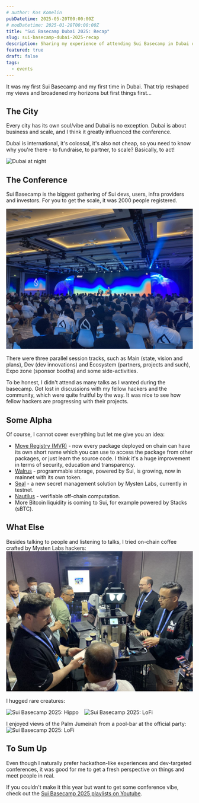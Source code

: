 ```yaml
---
# author: Kos Komelin
pubDatetime: 2025-05-20T00:00:00Z
# modDatetime: 2025-01-28T00:00:00Z
title: "Sui Basecamp Dubai 2025: Recap"
slug: sui-basecamp-dubai-2025-recap
description: Sharing my experience of attending Sui Basecamp in Dubai on May 1-2, 2025.
featured: true
draft: false
tags:
  - events
---
```


It was my first Sui Basecamp and my first time in Dubai. That trip reshaped my views and broadened my horizons but first things first...

<!--truncate-->

## The City

Every city has its own soul/vibe and Dubai is no exception. Dubai is about business and scale, and I think it greatly influenced the conference.

Dubai is international, it's colossal, it's also not cheap, so you need to know why you're there - to fundraise, to partner, to scale? Basically, to act!

![Dubai at night](/img/blog/sui-basecamp-2025/dubai1.jpg)

## The Conference

Sui Basecamp is the biggest gathering of Sui devs, users, infra providers and investors. For you to get the scale, it was 2000 people registered.

![Sui Basecamp 2025: main room](/public/img/blog/sui-basecamp-2025/sui-basecamp-2025-main-room.jpg)

There were three parallel session tracks, such as Main (state, vision and plans), Dev (dev innovations) and Ecosystem (partners, projects and such), Expo zone (sponsor booths) and some side-activities.

To be honest, I didn't attend as many talks as I wanted during the basecamp. Got lost in discussions with my fellow hackers and the community, which were quite  fruitful by the way. It was nice to see how fellow hackers are progressing with their projects.

## Some Alpha

Of course, I cannot cover everything but let me give you an idea:

- [Move Registry (MVR)](https://www.moveregistry.com/?utm_source=suiware.io) - now every package deployed on chain can have its own short name which you can use to access the package from other packages, or just learn the source code. I think it's a huge improvement in terms of security, education and transparency.
- [Walrus](https://www.walrus.xyz/?utm_source=suiware.io) - programmable storage, powered by Sui, is growing, now in mainnet with its own token.
- [Seal](https://www.mystenlabs.com/blog/mysten-labs-launches-seal-decentralized-secrets-management-on-testnet?utm_source=suiware.io) - a new secret management solution by Mysten Labs, currently in testnet.
- [Nautilus](https://blog.sui.io/nautilus-offchain-security-privacy-web3/?utm_source=suiware.io) - verifiable off-chain computation.
- More Bitcoin liquidity is coming to Sui, for example powered by Stacks (sBTC).

## What Else

Besides talking to people and listening to talks, I tried on-chain coffee crafted by Mysten Labs hackers:
![Sui Basecamp 2025: MystenLabs Hacker Team](/public/img/blog/sui-basecamp-2025/sui-basecamp-2025-mysten-coffee.jpg)

I hugged rare creatures:
<div style="display:flex;flex-direction:row;gap:1rem;">
<div>
<img src="/img/blog/sui-basecamp-2025/sui-basecamp-2025-hippo.jpg" alt="Sui Basecamp 2025: Hippo" />
</div>
<div>
<img src="/img/blog/sui-basecamp-2025/sui-basecamp-2025-lofi.jpg" alt="Sui Basecamp 2025: LoFi" />
</div>
</div>

I enjoyed views of the Palm Jumeirah from a pool-bar at the official party:
![Sui Basecamp 2025: LoFi](/img/blog/sui-basecamp-2025/sui-basecamp-2025-party.jpg)

## To Sum Up

Even though I naturally prefer hackathon-like experiences and dev-targeted conferences, it was good for me to get a fresh perspective on things and meet people in real.

If you couldn't make it this year but want to get some conference vibe, check out the [Sui Basecamp 2025 playlists on Youtube](https://www.youtube.com/@Sui-Network/playlists).
